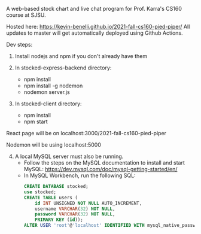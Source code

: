 A web-based stock chart and live chat program for Prof. Karra's CS160 course at SJSU. 

Hosted here: https://kevin-benelli.github.io/2021-fall-cs160-pied-piper/
All updates to master will get automatically deployed using Github Actions.

Dev steps:

1. Install nodejs and npm if you don't already have them

2. In stocked-express-backend directory:
    - npm install
    - npm install -g nodemon
    - nodemon server.js 

3. In stocked-client directory:
    - npm install
    - npm start

React page will be on localhost:3000/2021-fall-cs160-pied-piper

Nodemon will be using localhost:5000

4. A local MySQL server must also be running.
    - Follow the steps on the MySQL documentation to install and start MySQL: https://dev.mysql.com/doc/mysql-getting-started/en/
    - In MySQL Workbench, run the following SQL:
        ```sql
        CREATE DATABASE stocked;
        use stocked;
        CREATE TABLE users (
            id INT UNSIGNED NOT NULL AUTO_INCREMENT,
            username VARCHAR(32) NOT NULL,
            password VARCHAR(32) NOT NULL,
            PRIMARY KEY (id));
        ALTER USER 'root'@'localhost' IDENTIFIED WITH mysql_native_password BY 'rootuser';
        ```

